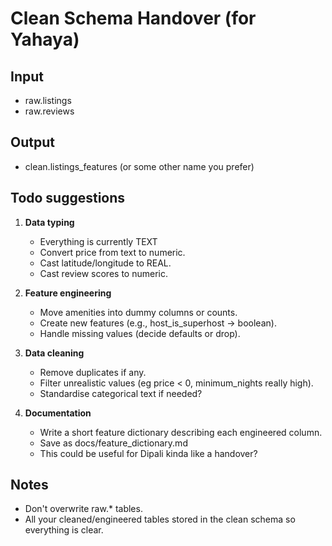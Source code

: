 # Clean Schema Handover (for Yahaya)

## Input
- raw.listings
- raw.reviews

## Output
- clean.listings_features (or some other name you prefer)

## Todo suggestions
1. **Data typing**
   - Everything is currently TEXT
   - Convert price from text to numeric.
   - Cast latitude/longitude to REAL.
   - Cast review scores to numeric.

2. **Feature engineering**
   - Move amenities into dummy columns or counts.
   - Create new features (e.g., host_is_superhost -> boolean).
   - Handle missing values (decide defaults or drop).

3. **Data cleaning**
   - Remove duplicates if any.
   - Filter unrealistic values (eg price < 0, minimum_nights really high).
   - Standardise categorical text if needed?

4. **Documentation**
   - Write a short feature dictionary describing each engineered column.
   - Save as docs/feature_dictionary.md
   - This could be useful for Dipali kinda like a handover?

## Notes
- Don't overwrite raw.* tables.
- All your cleaned/engineered tables stored in the clean schema so everything is clear.
